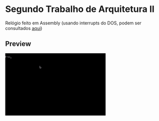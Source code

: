 # Segundo Trabalho de Arquitetura II 

Relógio feito em Assembly (usando interrupts do DOS, podem ser consultados [aqui](http://spike.scu.edu.au/~barry/interrupts.html))

## Preview
![preview](./preview.gif)